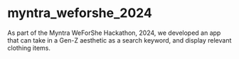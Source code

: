 # myntra_weforshe_2024
As part of the Myntra WeForShe Hackathon, 2024, we developed an app that can take in a Gen-Z aesthetic as a search keyword, and display relevant clothing items.
